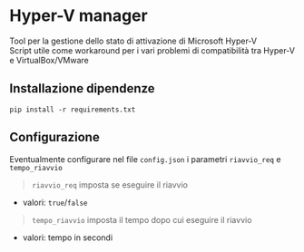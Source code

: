 # Hyper-V manager
Tool per la gestione dello stato di attivazione di Microsoft Hyper-V<br>
Script utile come workaround per i vari problemi di compatibilità tra Hyper-V e VirtualBox/VMware
## Installazione dipendenze
`pip install -r requirements.txt`
## Configurazione
Eventualmente configurare nel file `config.json` i parametri `riavvio_req` e `tempo_riavvio`<br>
> `riavvio_req` imposta se eseguire il riavvio
- valori: `true`/`false`
> `tempo_riavvio` imposta il tempo dopo cui eseguire il riavvio
- valori: tempo in secondi